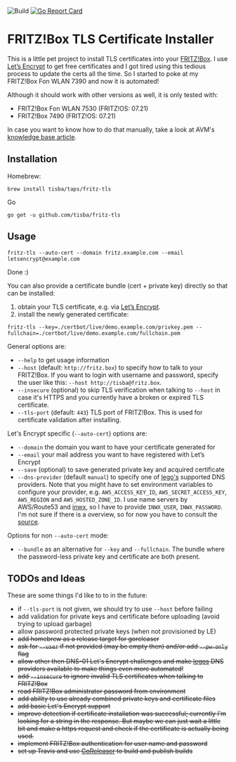 <!-- markdownlint-disable MD039 MD041 -->
![Build](https://github.com/tisba/fritz-tls/workflows/Go/badge.svg)
[ ![Go Report Card](https://goreportcard.com/badge/github.com/tisba/fritz-tls)](https://goreportcard.com/report/github.com/tisba/fritz-tls)
<!-- markdownlint-enable MD039 MD041 -->

# FRITZ!Box TLS Certificate Installer

This is a little pet project to install TLS certificates into your [FRITZ!Box](https://en.wikipedia.org/wiki/Fritz!Box). I use [Let’s Encrypt](https://letsencrypt.org/) to get free certificates and I got tired using this tedious process to update the certs all the time. So I started to poke at my FRITZ!Box Fon WLAN 7390 and now it is automated!

Although it should work with other versions as well, it is only tested with:

* FRITZ!Box Fon WLAN 7530 (FRITZ!OS: 07.21)
* FRITZ!Box 7490 (FRITZ!OS: 07.21)

In case you want to know how to do that manually, take a look at AVM's [knowledge base article](https://en.avm.de/service/fritzbox/fritzbox-7390/knowledge-base/publication/show/1525_Importing-your-own-certificate-to-the-FRITZ-Box/).

## Installation

Homebrew:

```console
brew install tisba/taps/fritz-tls
```

Go

```console
go get -u github.com/tisba/fritz-tls
```

## Usage

```console
fritz-tls --auto-cert --domain fritz.example.com --email letsencrypt@example.com
```

Done :)

You can also provide a certificate bundle (cert + private key) directly so that can be installed:

1. obtain your TLS certificate, e.g. via [Let’s Encrypt](https://letsencrypt.org/).
1. install the newly generated certificate:

```console
fritz-tls --key=./certbot/live/demo.example.com/privkey.pem --fullchain=./certbot/live/demo.example.com/fullchain.pem
```

General options are:

* `--help` to get usage information
* `--host` (default: `http://fritz.box`) to specify how to talk to your FRITZ!Box. If you want to login with username and password, specify the user like this: `--host http://tisba@fritz.box`.
* `--insecure` (optional) to skip TLS verification when talking to `--host` in case it's HTTPS and you currently have a broken or expired TLS certificate.
* `--tls-port` (default: `443`) TLS port of FRITZ!Box. This is used for certificate validation after installing.

Let's Encrypt specific (`--auto-cert`) options are:

* `--domain` the domain you want to have your certificate generated for
* `--email` your mail address you want to have registered with Let’s Encrypt
* `--save` (optional) to save generated private key and acquired certificate
* `--dns-provider` (default `manual`) to specify one of [lego's](https://github.com/xenolf/lego/tree/master/providers/dns) supported DNS providers. Note that you might have to set environment variables to configure your provider, e.g. `AWS_ACCESS_KEY_ID`, `AWS_SECRET_ACCESS_KEY`, `AWS_REGION` and `AWS_HOSTED_ZONE_ID`. I use name servers by AWS/Route53 and [inwx](https://github.com/xenolf/lego/blob/master/providers/dns/inwx/inwx.go), so I have to provide `INWX_USER`, `INWX_PASSWORD`. I'm not sure if there is a overview, so for now you have to consult the [source](https://github.com/xenolf/lego/tree/master/providers/dns).

Options for non `--auto-cert` mode:

* `--bundle` as an alternative for `--key` and `--fullchain`. The bundle where the password-less private key and certificate are both present.

## TODOs and Ideas

These are some things I'd like to to in the future:

* if `--tls-port` is not given, we should try to use `--host` before failing
* add validation for private keys and certificate before uploading (avoid trying to upload garbage)
* allow password protected private keys (when not provisioned by LE)
* ~~add homebrew as a release target for goreleaser~~
* ~~ask for `--user` if not provided (may be empty then) and/or add `--pw-only` flag~~
* ~~allow other then DNS-01 Let's Encrypt challenges and make [legos](https://github.com/xenolf/lego) DNS providers available to make things even more automated!~~
* ~~add `--insecure` to ignore invalid TLS certificates when talking to FRITZ!Box~~
* ~~read FRITZ!Box administrator password from environment~~
* ~~add ability to use already combined private keys and certificate files~~
* ~~add basic Let's Encrypt support~~
* ~~improve detection if certificate installation was successful; currently I'm looking for a string in the response. But maybe we can just wait a little bit and make a https request and check if the certificate is actually being used.~~
* ~~implement FRITZ!Box authentication for user name and password~~
* ~~set up Travis and use [GoReleaser](https://github.com/goreleaser/goreleaser) to build and publish builds~~

